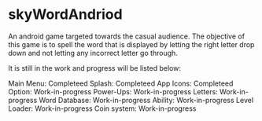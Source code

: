 skyWordAndriod
==============
An android game targeted towards the casual audience. The objective of this game is to spell the word that is displayed by letting the right letter drop down and not letting any incorrect letter go through. 

It is still in the work and progress will be listed below:

Main Menu: Completeed
Splash: Completeed
App Icons: Completeed
Option: Work-in-progress
Power-Ups: Work-in-progress
Letters: Work-in-progress
Word Database: Work-in-progress
Ability: Work-in-progress
Level Loader: Work-in-progress
Coin system: Work-in-progress

